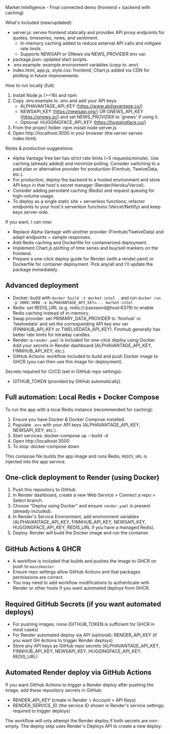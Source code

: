 Market Intelligence - Final connected demo (frontend + backend with caching)

What's included (new/updated):
- server.js: serves frontend statically and provides API proxy endpoints for quotes, timeseries, news, and sentiment.
  - In-memory caching added to reduce external API calls and mitigate rate limits.
  - Supports NEWSAPI or GNews via NEWS_PROVIDER env var.
- package.json: updated start scripts.
- .env.example: example environment variables (copy to .env).
- index.html, app.js, style.css: frontend; Chart.js added via CDN for plotting in future improvements.

How to run locally (full):
1. Install Node.js (>=16) and npm.
2. Copy .env.example to .env and add your API keys:
   - ALPHAVANTAGE_API_KEY (https://www.alphavantage.co/)
   - NEWSAPI_KEY (https://newsapi.org/) OR GNEWS_API_KEY (https://gnews.io/) and set NEWS_PROVIDER to 'gnews' if using it.
   - Optional: HUGGINGFACE_API_KEY (https://huggingface.co/)
3. From the project folder:
   npm install
   node server.js
4. Open http://localhost:3000 in your browser (the server serves index.html).

Notes & production suggestions:
- Alpha Vantage free tier has strict rate limits (~5 requests/minute). Use caching (already added) and minimize polling. Consider switching to a paid plan or alternative provider for production (Finnhub, TwelveData, etc.).
- For production, deploy the backend to a hosted environment and store API keys in that host's secret manager (Render/Heroku/Vercel).
- Consider adding persistent caching (Redis) and request queuing for high-volume usage.
- To deploy as a single static site + serverless functions, refactor endpoints to your host's serverless functions (Vercel/Netlify) and keep keys server-side.

If you want, I can now:
- Replace Alpha Vantage with another provider (Finnhub/TwelveData) and adapt endpoints + sample responses.
- Add Redis caching and Dockerfile for containerized deployment.
- Implement Chart.js plotting of time series and buy/sell markers on the frontend.
- Prepare a one-click deploy guide for Render (with a render.yaml) or Dockerfile for container deployment.
Pick any/all and I'll update the package immediately.


## Advanced deployment


- Docker: build with `docker build -t market-intel .` and run `docker run -p 3000:3000 -e ALPHAVANTAGE_API_KEY=... market-intel`
- Redis: set REDIS_URL (e.g. redis://:password@host:6379) to enable Redis caching instead of in-memory.
- Swap provider: set PRIMARY_DATA_PROVIDER to 'finnhub' or 'twelvedata' and set the corresponding API key env var (FINNHUB_API_KEY or TWELVEDATA_API_KEY). Finnhub generally has better rate limits for intraday candles.
- Render: a `render.yaml` is included for one-click deploy using Docker. Add your secrets in Render dashboard (ALPHAVANTAGE_API_KEY, FINNHUB_API_KEY, etc.).
- GitHub Actions: workflow included to build and push Docker image to GHCR (you can then use this image for deployment).

Secrets required for CI/CD (set in GitHub repo settings):
- GITHUB_TOKEN (provided by GitHub automatically)


## Full automation: Local Redis + Docker Compose


To run the app with a local Redis instance (recommended for caching):
1. Ensure you have Docker & Docker Compose installed.
2. Populate `.env` with your API keys (ALPHAVANTAGE_API_KEY, NEWSAPI_KEY, etc.).
3. Start services:
   docker-compose up --build -d
4. Open http://localhost:3000
5. To stop: docker-compose down

This compose file builds the app image and runs Redis; `REDIS_URL` is injected into the app service.

## One-click deployment to Render (using Docker)
1. Push this repository to GitHub.
2. In Render dashboard, create a new Web Service > Connect a repo > Select branch.
3. Choose "Deploy using Docker" and ensure `render.yaml` is present (already included).
4. In Render's Service Environment, add environment variables (ALPHAVANTAGE_API_KEY, FINNHUB_API_KEY, NEWSAPI_KEY, HUGGINGFACE_API_KEY, REDIS_URL if you have a managed Redis).
5. Deploy. Render will build the Docker image and run the container.

## GitHub Actions & GHCR
- A workflow is included that builds and pushes the image to GHCR on push to `main`/`master`.
- Ensure repo settings allow GitHub Actions and that packages permissions are correct.
- You may need to add workflow modifications to authenticate with Render or other hosts if you want automated deploys from GHCR.

## Required GitHub Secrets (if you want automated deploys)
- For pushing images: none (GITHUB_TOKEN is sufficient for GHCR in most cases)
- For Render automated deploy via API (optional): RENDER_API_KEY (if you want GH Actions to trigger Render deploys)
- Store any API keys as GitHub repo secrets (ALPHAVANTAGE_API_KEY, FINNHUB_API_KEY, NEWSAPI_KEY, HUGGINGFACE_API_KEY, REDIS_URL)


## Automated Render deploy via GitHub Actions


If you want GitHub Actions to trigger a Render deploy after pushing the image, add these repository secrets in GitHub:
- RENDER_API_KEY     (create in Render > Account > API Keys)
- RENDER_SERVICE_ID  (the service ID shown in Render's service settings; required to trigger deploys)

The workflow will only attempt the Render deploy if both secrets are non-empty. The deploy step uses Render's Deploys API to create a new deploy.

